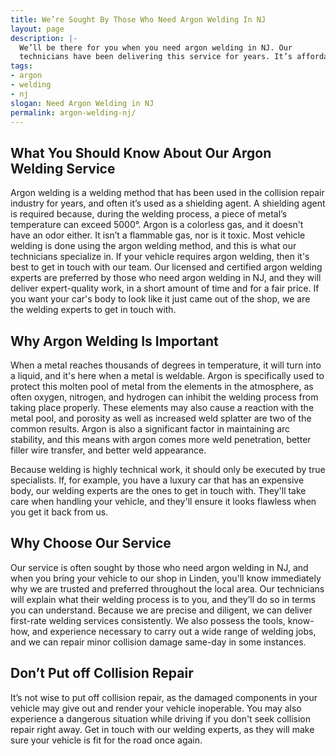 ```yaml
---
title: We’re Sought By Those Who Need Argon Welding In NJ
layout: page
description: |-
  We’ll be there for you when you need argon welding in NJ. Our
  technicians have been delivering this service for years. It’s affordable and very effective.
tags:
- argon
- welding
- nj
slogan: Need Argon Welding in NJ
permalink: argon-welding-nj/
---
```


## What You Should Know About Our Argon Welding Service
Argon welding is a welding method that has been used in the collision repair industry for years, and often it’s used as a shielding agent. A shielding agent is required because, during the welding process, a piece of metal’s temperature can exceed 5000°. Argon is a colorless gas, and it doesn&#39;t have an odor either. It isn’t a flammable gas, nor is it toxic. Most vehicle welding is done using the argon welding method, and this is what our
technicians specialize in.
If your vehicle requires argon welding, then it&#39;s best to get in touch with our team. Our licensed and certified argon welding experts are preferred by those who need argon welding in NJ, and they will deliver expert-quality work, in a short amount of time and for a fair price. If you want your car&#39;s body to look like it just came out of the shop, we are the welding experts to get in touch with.
## Why Argon Welding Is Important
When a metal reaches thousands of degrees in temperature, it will turn into a liquid, and it's here when a metal is weldable. Argon is specifically used to protect this molten pool of metal from the elements in the atmosphere, as often oxygen, nitrogen, and hydrogen can inhibit the welding process from taking place properly.
These elements may also cause a reaction with the metal pool, and porosity as well as increased weld splatter are two of the common results. Argon is also a significant factor in maintaining arc stability, and this means with argon comes more weld penetration, better filler wire transfer, and better weld appearance.

Because welding is highly technical work, it should only be executed by true specialists.
If, for example, you have a luxury car that has an expensive body, our welding experts are the ones to get in touch with. They'll take care when handling your vehicle, and they'll ensure it looks flawless when you get it back from us.
## Why Choose Our Service
Our service is often sought by those who need argon welding in NJ, and when you bring your vehicle to our shop in Linden, you'll know immediately why we are trusted and preferred throughout the local area. Our technicians will explain what their welding process is to you, and they’ll do so in terms you can understand.
Because we are precise and diligent, we can deliver first-rate welding services consistently. We also possess the tools, know-how, and experience necessary to carry out a wide range of welding jobs, and we can repair minor collision damage same-day in some instances.
## Don’t Put off Collision Repair
It’s not wise to put off collision repair, as the damaged components in your vehicle may give out and render your vehicle inoperable. You may also experience a dangerous situation while driving if you don't seek collision repair right away. Get in touch with our welding experts, as they will make sure your vehicle is fit for the road once again.
